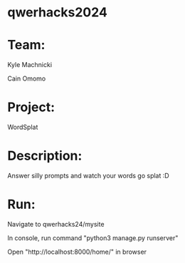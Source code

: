 # qwerhacks2024

# Team:

Kyle Machnicki

Cain Omomo

# Project:

WordSplat

# Description:

Answer silly prompts and watch your words go splat :D

# Run:

Navigate to qwerhacks24/mysite

In console, run command "python3 manage.py runserver"

Open "http://localhost:8000/home/" in browser
